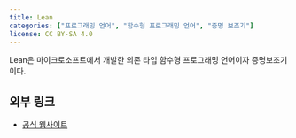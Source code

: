 ```yaml
---
title: Lean
categories: ["프로그래밍 언어", "함수형 프로그래밍 언어", "증명 보조기"]
license: CC BY-SA 4.0
---
```


Lean은 마이크로소프트에서 개발한 의존 타입 함수형 프로그래밍 언어이자 증명보조기이다.

## 외부 링크
* [공식 웹사이트](https://lean-lang.org/)
